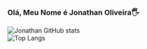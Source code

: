 ### Olá, Meu Nome é Jonathan Oliveira🖐
![Jonathan GitHub stats](https://github-readme-stats.vercel.app/api?username=jonathancardosoliveira&show_icons=true&theme=dark)<br>
![Top Langs](https://github-readme-stats.vercel.app/api/top-langs/?username=jonathancardosoliveira&layout=compact)
